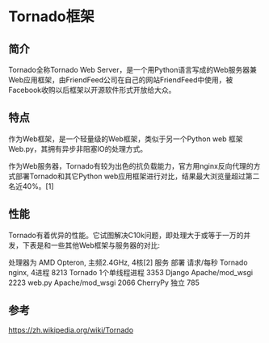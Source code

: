 # Tornado框架

## 简介

Tornado全称Tornado Web Server，是一个用Python语言写成的Web服务器兼Web应用框架，由FriendFeed公司在自己的网站FriendFeed中使用，被Facebook收购以后框架以开源软件形式开放给大众。

## 特点

作为Web框架，是一个轻量级的Web框架，类似于另一个Python web 框架Web.py，其拥有异步非阻塞IO的处理方式。

作为Web服务器，Tornado有较为出色的抗负载能力，官方用nginx反向代理的方式部署Tornado和其它Python web应用框架进行对比，结果最大浏览量超过第二名近40%。[1]

## 性能

Tornado有着优异的性能。它试图解决C10k问题，即处理大于或等于一万的并发，下表是和一些其他Web框架与服务器的对比:

处理器为 AMD Opteron, 主频2.4GHz, 4核[2]
服务	部署	请求/每秒
Tornado	nginx, 4进程	8213
Tornado	1个单线程进程	3353
Django	Apache/mod_wsgi	2223
web.py	Apache/mod_wsgi	2066
CherryPy	独立	785

## 参考

https://zh.wikipedia.org/wiki/Tornado
